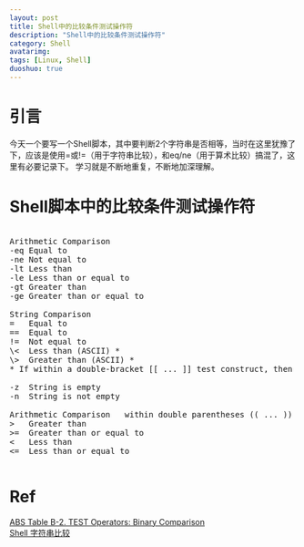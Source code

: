 ```yaml
---
layout: post
title: Shell中的比较条件测试操作符
description: "Shell中的比较条件测试操作符"
category: Shell
avatarimg:
tags: [Linux, Shell]
duoshuo: true
---
```


# 引言
今天一个要写一个Shell脚本，其中要判断2个字符串是否相等，当时在这里犹豫了下，应该是使用=或!=（用于字符串比较），和eq/ne（用于算术比较）搞混了，这里有必要记录下。
学习就是不断地重复，不断地加深理解。

# Shell脚本中的比较条件测试操作符
<pre>

Arithmetic Comparison	 	
-eq	Equal to	 			
-ne	Not equal to	 		
-lt	Less than	 			
-le	Less than or equal to	
-gt	Greater than	 		
-ge	Greater than or equal to

String Comparison	 
=	Equal to
==	Equal to
!=	Not equal to
\<	Less than (ASCII) *
\>	Greater than (ASCII) *
* If within a double-bracket [[ ... ]] test construct, then no escape \ is needed.
 
-z	String is empty
-n	String is not empty

Arithmetic Comparison	within double parentheses (( ... ))	 	 	 
>	Greater than	 	 	 
>=	Greater than or equal to	 	 	 
<	Less than	 	 	 
<=	Less than or equal to	 	 	 

</pre>


# Ref
[ABS Table B-2. TEST Operators: Binary Comparison](http://www.tldp.org/LDP/abs/html/refcards.html)  
[Shell 字符串比较](http://linglong2110.iteye.com/blog/1058021)    
